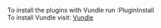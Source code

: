 To install the plugins with Vundle run :PluginInstall\
To install Vundle visit: [Vundle](https://github.com/VundleVim/Vundle.vim)
